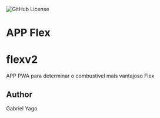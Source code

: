 ![GitHub License](https://img.shields.io/github/license/GabrielYago10/flexv2)

# APP Flex
# flexv2
APP PWA para determinar o combustível mais vantajoso Flex
## Author
Gabriel Yago 

